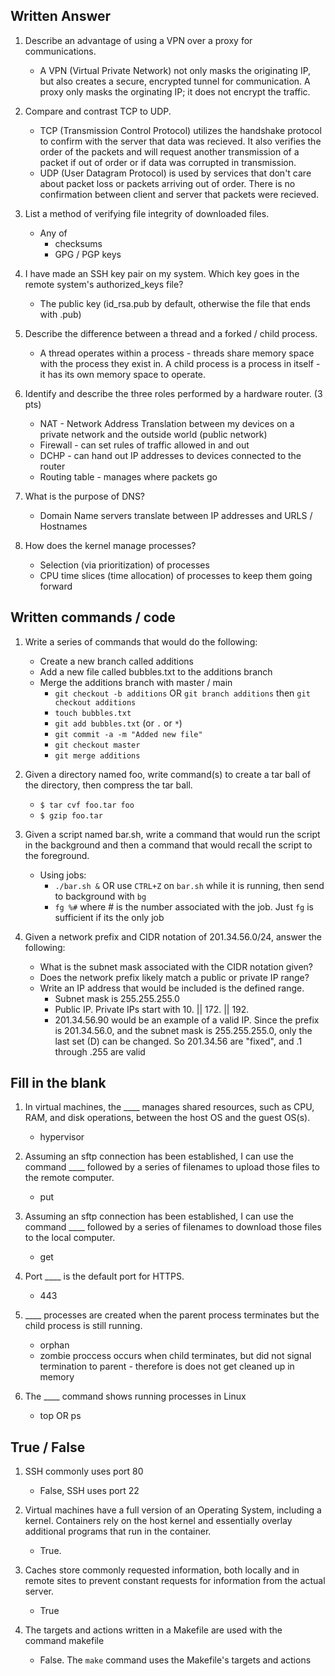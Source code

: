 ## Written Answer

1. Describe an advantage of using a VPN over a proxy for communications.

   - A VPN (Virtual Private Network) not only masks the originating IP, but also creates a secure, encrypted tunnel for communication. A proxy only masks the orginating IP; it does not encrypt the traffic.

2. Compare and contrast TCP to UDP.

   - TCP (Transmission Control Protocol) utilizes the handshake protocol to confirm with the server that data was recieved. It also verifies the order of the packets and will request another transmission of a packet if out of order or if data was corrupted in transmission.
   - UDP (User Datagram Protocol) is used by services that don't care about packet loss or packets arriving out of order. There is no confirmation between client and server that packets were recieved.

3. List a method of verifying file integrity of downloaded files.

   - Any of
     - checksums
     - GPG / PGP keys

4. I have made an SSH key pair on my system. Which key goes in the remote system's authorized_keys file?

   - The public key (id_rsa.pub by default, otherwise the file that ends with .pub)

5. Describe the difference between a thread and a forked / child process.

   - A thread operates within a process - threads share memory space with the process they exist in. A child process is a process in itself - it has its own memory space to operate.

6. Identify and describe the three roles performed by a hardware router. (3 pts)

   - NAT - Network Address Translation between my devices on a private network and the outside world (public network)
   - Firewall - can set rules of traffic allowed in and out
   - DCHP - can hand out IP addresses to devices connected to the router
   - Routing table - manages where packets go

7. What is the purpose of DNS?

   - Domain Name servers translate between IP addresses and URLS / Hostnames

8. How does the kernel manage processes?

   - Selection (via prioritization) of processes
   - CPU time slices (time allocation) of processes to keep them going forward

## Written commands / code

1. Write a series of commands that would do the following:

   - Create a new branch called additions
   - Add a new file called bubbles.txt to the additions branch
   - Merge the additions branch with master / main
     - `git checkout -b additions` OR `git branch additions` then `git checkout additions`
     - `touch bubbles.txt`
     - `git add bubbles.txt` (or `.` or `*`)
     - `git commit -a -m "Added new file"`
     - `git checkout master`
     - `git merge additions`

2. Given a directory named foo, write command(s) to create a tar ball of the directory, then compress the tar ball.

   - `$ tar cvf foo.tar foo`
   - `$ gzip foo.tar`

3. Given a script named bar.sh, write a command that would run the script in the background and then a command that would recall the script to the foreground.

   - Using jobs:
     - `./bar.sh &` OR use `CTRL+Z` on `bar.sh` while it is running, then send to background with `bg`
     - `fg %#` where # is the number associated with the job. Just `fg` is sufficient if its the only job

4. Given a network prefix and CIDR notation of 201.34.56.0/24, answer the following:

   - What is the subnet mask associated with the CIDR notation given?
   - Does the network prefix likely match a public or private IP range?
   - Write an IP address that would be included is the defined range.
     - Subnet mask is 255.255.255.0
     - Public IP. Private IPs start with 10. || 172. || 192.
     - 201.34.56.90 would be an example of a valid IP. Since the prefix is 201.34.56.0, and the subnet mask is 255.255.255.0, only the last set (D) can be changed. So 201.34.56 are "fixed", and .1 through .255 are valid

## Fill in the blank

1. In virtual machines, the \_\_\_\_ manages shared resources, such as CPU, RAM, and disk operations, between the host OS and the guest OS(s).

   - hypervisor

2. Assuming an sftp connection has been established, I can use the command \_\_\_\_ followed by a series of filenames to upload those files to the remote computer.

   - put

3. Assuming an sftp connection has been established, I can use the command \_\_\_\_ followed by a series of filenames to download those files to the local computer.

   - get

4. Port \_\_\_\_ is the default port for HTTPS.

   - 443

5. \_\_\_\_ processes are created when the parent process terminates but the child process is still running.

   - orphan
   - zombie proccess occurs when child terminates, but did not signal termination to parent - therefore is does not get cleaned up in memory

6. The \_\_\_\_ command shows running processes in Linux

   - top OR ps

## True / False

1. SSH commonly uses port 80

   - False, SSH uses port 22

2. Virtual machines have a full version of an Operating System, including a kernel. Containers rely on the host kernel and essentially overlay additional programs that run in the container.

   - True.

3. Caches store commonly requested information, both locally and in remote sites to prevent constant requests for information from the actual server.

   - True

4. The targets and actions written in a Makefile are used with the command makefile

   - False. The `make` command uses the Makefile's targets and actions
